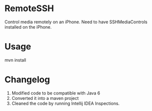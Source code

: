 RemoteSSH
=========

Control media remotely on an iPhone. Need to have SSHMediaControls installed on the iPhone.

Usage
=====
mvn install

Changelog
=========

1. Modified code to be compatible with Java 6
2. Converted it into a maven project
3. Cleaned the code by running Intellij IDEA Inspections.


